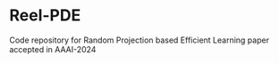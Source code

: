 # Reel-PDE
Code repository for Random Projection based Efficient Learning paper accepted in AAAI-2024
